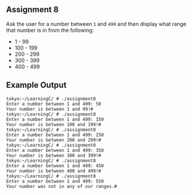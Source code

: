## Assignment 8
Ask the user for a number between `1` and `499` and then display what range that number is in from the following:
+ 1 - 99
+ 100 - 199
+ 200 - 299
+ 300 - 399
+ 400 - 499

## Example Output
```terminal_session
tokyo:~/LearningC/ # ./assignment8                                                                           
Enter a number between 1 and 499: 50
Your number is between 1 and 99!#
tokyo:~/LearningC/ # ./assignment8                                                                          
Enter a number between 1 and 499: 150
Your number is between 100 and 199!#
tokyo:~/LearningC/ # ./assignment8                                                                         
Enter a number between 1 and 499: 250
Your number is between 200 and 299!#
tokyo:~/LearningC/ # ./assignment8                                                                        
Enter a number between 1 and 499: 350
Your number is between 300 and 399!#
tokyo:~/LearningC/ # ./assignment8                                                                         
Enter a number between 1 and 499: 450
Your number is between 400 and 499!#
tokyo:~/LearningC/ # ./assignment8                                                                            
Enter a number between 1 and 499: 550
Your number was not in any of our ranges.#
```
